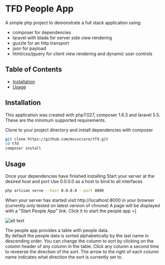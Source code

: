 # TFD People App

A simple php project to demonstrate a full stack application using:

- composer for dependencies
- laravel with blade for server side view rendering
- guzzle for an http transport
- json for payload
- html/css/jquery for client view rendering and dynamic user controls

## Table of Contents

- [Installation](#installation)
- [Usage](#usage)

## Installation
This application was created with php7.027, composer 1.6.3 and laravel 5.5.
These are the minimum supported requirements.

Clone to your project directory and install dependencies with composer

```sh
git clone https://github.com/mvcuccaro/tfd.git
cd tfd
composer install

```

## Usage
Once your dependencies have finished installing
Start your server at the desired host and port
Use 0.0.0.0 as a host to bind to all interfaces 
```sh
php artisan serve --host 0.0.0.0 --port 8000
````

When your server has started visit http://localhost:8000 in your browser (currently only tested on latest version of chrome)
A page will be displayed with a "Start People App" link. Click it to start the people app =]

![alt text](https://github.com/mvcuccaro/tfd/blob/master/public/images/screenshot.png)

The people app provides a table with people data.  
By default the people data is sorted alphabetically by the last name in descending order. 
You can change the column to sort by clicking on the column header of any column in the table.
Click any column a second time to reveerse the direction of the sort.
The arrow to the right of each column name indicates what direction the sort is currently set to.
